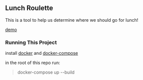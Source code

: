 ## Lunch Roulette
This is a tool to help us determine where we should go for lunch!

[demo](https://lunch.dfire.io)

### Running This Project
install [docker](https://docs.docker.com/install/) and [docker-compose](https://docs.docker.com/compose/install/)

in the root of this repo run:
> docker-compose up --build
